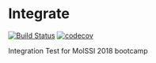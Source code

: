 # Integrate
[![Build Status](https://travis-ci.org/mtesseracted/integrate.svg?branch=master)](https://travis-ci.org/mtesseracted/integrate) [![codecov](https://codecov.io/gh/mtesseracted/integrate/branch/master/graph/badge.svg)](https://codecov.io/gh/mtesseracted/integrate)

Integration Test for MolSSI 2018 bootcamp
